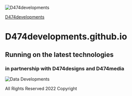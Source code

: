 ![D474developments](https://i.imgur.com/KiZtXjA.png)

[D474developments](https://D474developments.github.io/)

# D474developments.github.io

## Running on the latest technologies

### in partnership with D474designs and D474media

![Data Developments](https://i.imgur.com/vSA2Xl9.png)

All Rights Reserved 2022 Copyright

